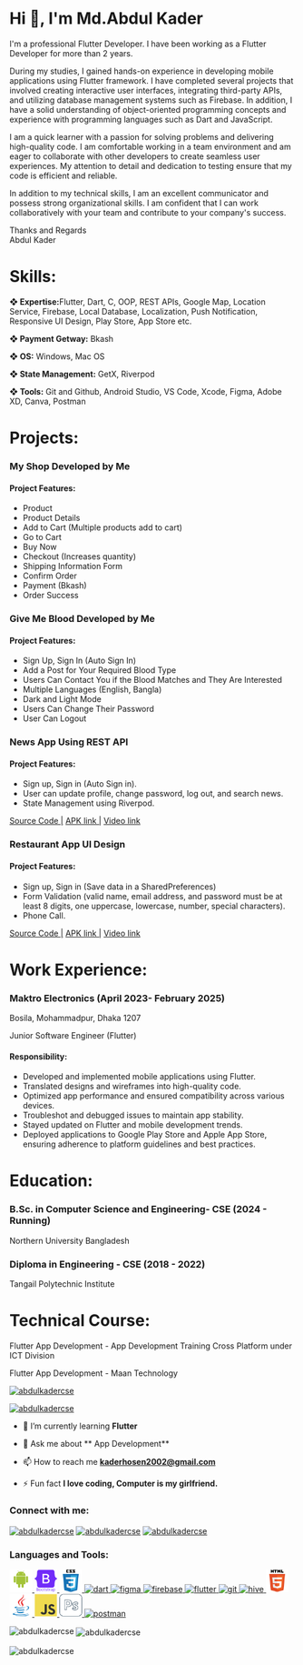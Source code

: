 <h1 align="left">Hi 👋, I'm Md.Abdul Kader</h1>
<p align="left">I'm a professional Flutter Developer. I have been working as a Flutter Developer for more than 2 years.

During my studies, I gained hands-on experience in developing mobile applications using Flutter framework. I have completed several projects that involved creating interactive user interfaces, integrating third-party APIs, and utilizing database management systems such as Firebase. In addition, I have a solid understanding of object-oriented programming concepts and experience with programming languages such as Dart and JavaScript.

I am a quick learner with a passion for solving problems and delivering high-quality code. I am comfortable working in a team environment and am eager to collaborate with other developers to create seamless user experiences. My attention to detail and dedication to testing ensure that my code is efficient and reliable.

In addition to my technical skills, I am an excellent communicator and possess strong organizational skills. I am confident that I can work collaboratively with your team and contribute to your company's success.

Thanks and Regards</br>
Abdul Kader
</p>

<h1 align="left">Skills:</h1>
<p> <b>❖ Expertise:</b>Flutter, Dart, C, OOP, REST APIs, Google Map, Location Service, Firebase, Local Database, Localization, Push Notification, Responsive UI Design, Play Store, App Store etc.</p>
<p> <b>❖ Payment Getway:</b> Bkash</p>
<p> <b>❖ OS:</b> Windows, Mac OS</p>
<p> <b>❖ State Management:</b> GetX, Riverpod</p>
<p> <b>❖ Tools:</b> Git and Github, Android Studio, VS Code, Xcode, Figma, Adobe XD, Canva, Postman</p>


<h1 align="left">Projects:</h1>

<h3>My Shop Developed by Me</h3>
<h4>Project Features:</h4>
<ul>
  <li>Product</li>
  <li>Product Details</li>
  <li>Add to Cart (Multiple products add to cart)</li>
  <li>Go to Cart</li>
  <li>Buy Now</li>
  <li>Checkout (Increases quantity)</li>
  <li>Shipping Information Form</li>
  <li>Confirm Order</li>
  <li>Payment (Bkash)</li>
  <li>Order Success</li>
</ul>


<h3>Give Me Blood Developed by Me</h3>
<h4>Project Features:</h4>
<ul>
  <li>Sign Up, Sign In (Auto Sign In)</li>
  <li>Add a Post for Your Required Blood Type</li>
  <li>Users Can Contact You if the Blood Matches and They Are Interested</li>
  <li>Multiple Languages (English, Bangla)</li>
  <li>Dark and Light Mode</li>
  <li>Users Can Change Their Password</li>
  <li>User Can Logout</li>
</ul>

<h3>News App Using REST API</h3>
<h4>Project Features:</h4>
<ul>
  <li>Sign up, Sign in (Auto Sign in).</li>
  <li>User can update profile, change password, log out, and search news.</li>
  <li>State Management using Riverpod.</li>
</ul>
<p align="left">
<a href="https://github.com/abdulkadercse/news-app-with-api" target="blank">Source Code |</a>
<a href="https://docs.google.com/document/d/1LujApNrxS55cUdMFgN3SLj_4P54YMMAz2ySuZdDJCa4/edit?usp=sharing" target="blank">APK link |</a>
<a href="https://docs.google.com/document/d/1LujApNrxS55cUdMFgN3SLj_4P54YMMAz2ySuZdDJCa4/edit?usp=sharing" target="blank">Video link</a>
</p>


<h3>Restaurant App UI Design</h3>
<h4>Project Features:</h4>
<ul>
  <li>Sign up, Sign in (Save data in a SharedPreferences)</li>
  <li>Form Validation (valid name, email address, and password must be at least 8 digits, one uppercase, lowercase, number, special characters).</li>
  <li>Phone Call.</li>
</ul>

<p align="left">
<a href="https://github.com/abdulkadercse/restaurant_app" target="blank">Source Code |</a>
<a href="https://docs.google.com/document/d/1LujApNrxS55cUdMFgN3SLj_4P54YMMAz2ySuZdDJCa4/edit?usp=sharing" target="blank">APK link |</a>
<a href="https://docs.google.com/document/d/1LujApNrxS55cUdMFgN3SLj_4P54YMMAz2ySuZdDJCa4/edit?usp=sharing" target="blank">Video link</a>
</p>

<h1 align="left">Work Experience:</h1>
<h3>Maktro Electronics (April 2023- February 2025)</h3>
<p>Bosila, Mohammadpur, Dhaka 1207</p>
<p>Junior Software Engineer (Flutter)</p>
<h4>Responsibility:</h4>
<ul>
  <li>Developed and implemented mobile applications using Flutter.</li>
  <li>Translated designs and wireframes into high-quality code.</li>
  <li>Optimized app performance and ensured compatibility across various devices.</li>
  <li>Troubleshot and debugged issues to maintain app stability.</li>
  <li>Stayed updated on Flutter and mobile development trends.</li>
  <li>Deployed applications to Google Play Store and Apple App Store, ensuring adherence to platform guidelines and best practices.</li>
</ul>

<h1 align="left">Education:</h1>
<h3>B.Sc. in Computer Science and Engineering- CSE (2024 - Running)</h3>
<p>Northern University Bangladesh</p>
<h3>Diploma in Engineering - CSE (2018 - 2022)</h3>
<p>Tangail Polytechnic Institute</p>

<h1 align="left">Technical Course:</h1>
<p>Flutter App Development - App Development Training Cross Platform under ICT Division</p>
<p>Flutter App Development - Maan Technology</p>


<p align="left"> <a href="https://github.com/ryo-ma/github-profile-trophy"><img src="https://github-profile-trophy.vercel.app/?username=abdulkadercse" alt="abdulkadercse" /></a> </p>

<p align="left"> <a href="https://twitter.com/abdulkadercse" target="blank"><img src="https://img.shields.io/twitter/follow/abdulkadercse?logo=twitter&style=for-the-badge" alt="abdulkadercse" /></a> </p>

- 🌱 I’m currently learning **Flutter**

- 💬 Ask me about ** App Development**

- 📫 How to reach me **kaderhosen2002@gmail.com**

- ⚡ Fun fact **I love coding, Computer is my girlfriend.**

<h3 align="left">Connect with me:</h3>
<p align="left">
<a href="https://twitter.com/abdulkadercse" target="blank"><img align="center" src="https://raw.githubusercontent.com/rahuldkjain/github-profile-readme-generator/master/src/images/icons/Social/twitter.svg" alt="abdulkadercse" height="30" width="40" /></a>
<a href="https://linkedin.com/in/abdulkadercse" target="blank"><img align="center" src="https://raw.githubusercontent.com/rahuldkjain/github-profile-readme-generator/master/src/images/icons/Social/linked-in-alt.svg" alt="abdulkadercse" height="30" width="40" /></a>
<a href="https://fb.com/abdulkadercse" target="blank"><img align="center" src="https://raw.githubusercontent.com/rahuldkjain/github-profile-readme-generator/master/src/images/icons/Social/facebook.svg" alt="abdulkadercse" height="30" width="40" /></a>
</p>

<h3 align="left">Languages and Tools:</h3>
<p align="left"> <a href="https://developer.android.com" target="_blank" rel="noreferrer"> <img src="https://raw.githubusercontent.com/devicons/devicon/master/icons/android/android-original-wordmark.svg" alt="android" width="40" height="40"/> </a> <a href="https://getbootstrap.com" target="_blank" rel="noreferrer"> <img src="https://raw.githubusercontent.com/devicons/devicon/master/icons/bootstrap/bootstrap-plain-wordmark.svg" alt="bootstrap" width="40" height="40"/> </a> <a href="https://www.w3schools.com/css/" target="_blank" rel="noreferrer"> <img src="https://raw.githubusercontent.com/devicons/devicon/master/icons/css3/css3-original-wordmark.svg" alt="css3" width="40" height="40"/> </a> <a href="https://dart.dev" target="_blank" rel="noreferrer"> <img src="https://www.vectorlogo.zone/logos/dartlang/dartlang-icon.svg" alt="dart" width="40" height="40"/> </a> <a href="https://www.figma.com/" target="_blank" rel="noreferrer"> <img src="https://www.vectorlogo.zone/logos/figma/figma-icon.svg" alt="figma" width="40" height="40"/> </a> <a href="https://firebase.google.com/" target="_blank" rel="noreferrer"> <img src="https://www.vectorlogo.zone/logos/firebase/firebase-icon.svg" alt="firebase" width="40" height="40"/> </a> <a href="https://flutter.dev" target="_blank" rel="noreferrer"> <img src="https://www.vectorlogo.zone/logos/flutterio/flutterio-icon.svg" alt="flutter" width="40" height="40"/> </a> <a href="https://git-scm.com/" target="_blank" rel="noreferrer"> <img src="https://www.vectorlogo.zone/logos/git-scm/git-scm-icon.svg" alt="git" width="40" height="40"/> </a> <a href="https://hive.apache.org/" target="_blank" rel="noreferrer"> <img src="https://www.vectorlogo.zone/logos/apache_hive/apache_hive-icon.svg" alt="hive" width="40" height="40"/> </a> <a href="https://www.w3.org/html/" target="_blank" rel="noreferrer"> <img src="https://raw.githubusercontent.com/devicons/devicon/master/icons/html5/html5-original-wordmark.svg" alt="html5" width="40" height="40"/> </a> <a href="https://www.java.com" target="_blank" rel="noreferrer"> <img src="https://raw.githubusercontent.com/devicons/devicon/master/icons/java/java-original.svg" alt="java" width="40" height="40"/> </a> <a href="https://developer.mozilla.org/en-US/docs/Web/JavaScript" target="_blank" rel="noreferrer"> <img src="https://raw.githubusercontent.com/devicons/devicon/master/icons/javascript/javascript-original.svg" alt="javascript" width="40" height="40"/> </a> <a href="https://www.photoshop.com/en" target="_blank" rel="noreferrer"> <img src="https://raw.githubusercontent.com/devicons/devicon/master/icons/photoshop/photoshop-line.svg" alt="photoshop" width="40" height="40"/> </a> <a href="https://postman.com" target="_blank" rel="noreferrer"> <img src="https://www.vectorlogo.zone/logos/getpostman/getpostman-icon.svg" alt="postman" width="40" height="40"/> </a> </p>

<p><img align="left" src="https://github-readme-stats.vercel.app/api/top-langs?username=abdulkadercse&show_icons=true&locale=en&layout=compact" alt="abdulkadercse" /></p>

<p>&nbsp;<img align="center" src="https://github-readme-stats.vercel.app/api?username=abdulkadercse&show_icons=true&locale=en" alt="abdulkadercse" /></p>

<p><img align="center" src="https://github-readme-streak-stats.herokuapp.com/?user=abdulkadercse&" alt="abdulkadercse" /></p>

